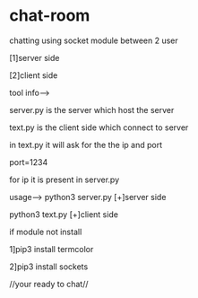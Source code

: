 # chat-room
chatting using socket module between 2 user 

[1]server side 

[2]client side

tool info-->

server.py is the server which host the server

text.py is the client side which connect to server

in text.py it will ask for the the ip and port

port=1234

for ip it is present in server.py

usage-->
python3 server.py [+]server side

python3 text.py [+]client side

if module not install

1]pip3 install termcolor

2]pip3 install sockets


//your ready to chat//


